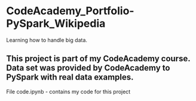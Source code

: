 # CodeAcademy_Portfolio-PySpark_Wikipedia
Learning how to handle big data.

This project is part of my CodeAcademy course. Data set was provided by CodeAcademy to PySpark with real data examples.
------------------------------------------------------------------------

File code.ipynb - contains my code for this project


